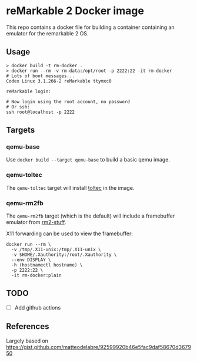 reMarkable 2 Docker image
=========================

This repo contains a docker file for building a container containing an emulator
for the remarkable 2 OS.

Usage
-----

```
> docker build -t rm-docker .
> docker run --rm -v rm-data:/opt/root -p 2222:22 -it rm-docker
# Lots of boot messages...
Codex Linux 3.1.266-2 reMarkable ttymxc0

reMarkable login:

# Now login using the root account, no password
# Or ssh:
ssh root@localhost -p 2222
```

Targets
-------

### qemu-base

Use `docker build --target qemu-base` to build a basic qemu image.

### qemu-toltec

The `qemu-toltec` target will install [toltec](https://toltec-dev.org/) in
the image.

### qemu-rm2fb

The `qemu-rm2fb` target (which is the default) will include a framebuffer
emulator from [rm2-stuff](https://github.com/timower/rM2-stuff/tree/dev).

X11 forwarding can be used to view the framebuffer:
```
docker run --rm \
  -v /tmp/.X11-unix:/tmp/.X11-unix \
  -v $HOME/.Xauthority:/root/.Xauthority \
  --env DISPLAY \
  -h (hostnamectl hostname) \
  -p 2222:22 \
  -it rm-docker:plain
```

TODO
----

 - [ ] Add github actions

References
----------

Largely based on https://gist.github.com/matteodelabre/92599920b46e5fac9daf58670d367950
